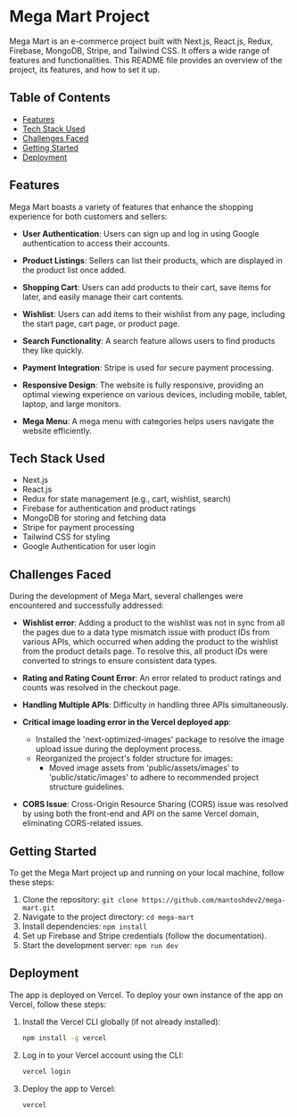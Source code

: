 # Mega Mart Project

Mega Mart is an e-commerce project built with Next.js, React.js, Redux, Firebase, MongoDB, Stripe, and Tailwind CSS. It offers a wide range of features and functionalities. This README file provides an overview of the project, its features, and how to set it up.

## Table of Contents

- [Features](#features)
- [Tech Stack Used](#tech-stack-used)
- [Challenges Faced](#challenges-faced)
- [Getting Started](#getting-started)
- [Deployment](#deployment)


## Features

Mega Mart boasts a variety of features that enhance the shopping experience for both customers and sellers:

- **User Authentication**: Users can sign up and log in using Google authentication to access their accounts.

- **Product Listings**: Sellers can list their products, which are displayed in the product list once added.

- **Shopping Cart**: Users can add products to their cart, save items for later, and easily manage their cart contents.

- **Wishlist**: Users can add items to their wishlist from any page, including the start page, cart page, or product page.

- **Search Functionality**: A search feature allows users to find products they like quickly.

- **Payment Integration**: Stripe is used for secure payment processing.

- **Responsive Design**: The website is fully responsive, providing an optimal viewing experience on various devices, including mobile, tablet, laptop, and large monitors.

- **Mega Menu**: A mega menu with categories helps users navigate the website efficiently.

## Tech Stack Used

- Next.js
- React.js
- Redux for state management (e.g., cart, wishlist, search)
- Firebase for authentication and product ratings
- MongoDB for storing and fetching data
- Stripe for payment processing
- Tailwind CSS for styling
- Google Authentication for user login


## Challenges Faced

During the development of Mega Mart, several challenges were encountered and successfully addressed:

- **Wishlist error**: Adding a product to the wishlist was not in sync from all the pages due to a data type mismatch issue with product IDs from various APIs, which occurred when adding the product to the wishlist from the product details page. To resolve this, all product IDs were converted to strings to ensure consistent data types.

- **Rating and Rating Count Error**: An error related to product ratings and counts was resolved in the checkout page.

- **Handling Multiple APIs**: Difficulty in handling three APIs simultaneously.

- **Critical image loading error in the Vercel deployed app**:
  - Installed the 'next-optimized-images' package to resolve the image upload issue during the deployment process.
  - Reorganized the project's folder structure for images:
    - Moved image assets from 'public/assets/images' to 'public/static/images' to adhere to recommended project structure guidelines.

- **CORS Issue**:
  Cross-Origin Resource Sharing (CORS) issue was resolved by using both the front-end and API on the same Vercel domain, eliminating CORS-related issues.

## Getting Started

To get the Mega Mart project up and running on your local machine, follow these steps:

1. Clone the repository: `git clone https://github.com/mantoshdev2/mega-mart.git`
2. Navigate to the project directory: `cd mega-mart`
3. Install dependencies: `npm install`
4. Set up Firebase and Stripe credentials (follow the documentation).
5. Start the development server: `npm run dev`



## Deployment

The app is deployed on Vercel. To deploy your own instance of the app on Vercel, follow these steps:

1. Install the Vercel CLI globally (if not already installed):

   ```bash
   npm install -g vercel
   ```

2. Log in to your Vercel account using the CLI:

   ```bash
   vercel login
   ```

3. Deploy the app to Vercel:

   ```bash
   vercel
   ```



